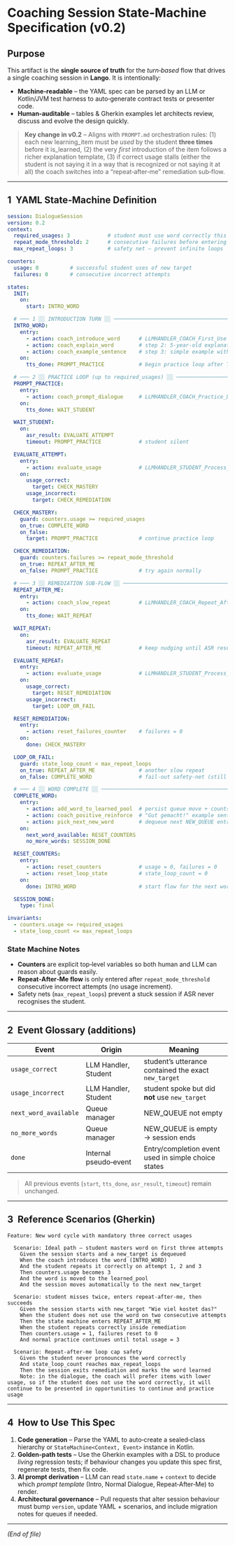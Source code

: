 # Coaching Session State‑Machine Specification (v0.2)

## Purpose

This artifact is the **single source of truth** for the *turn‑based* flow that drives a single coaching session in **Lango**.  It is intentionally:

- **Machine‑readable** – the YAML spec can be parsed by an LLM or Kotlin/JVM test harness to auto‑generate contract tests or presenter code.
- **Human‑auditable** – tables & Gherkin examples let architects review, discuss and evolve the design quickly.

> **Key change in v0.2** – Aligns with `PROMPT.md` orchestration rules: (1) each new learning_item must be *used* by the student **three times** before it is_learned, (2) the very *first* introduction of the item follows a richer explanation template, (3) if correct usage stalls (either the student is not saying it in a way that is recognized or not saying it at all) the coach switches into a “repeat‑after‑me” remediation sub‑flow.

---

## 1  YAML State‑Machine Definition

```yaml
session: DialogueSession
version: 0.2
context:
  required_usages: 3            # student must use word correctly this many times
  repeat_mode_threshold: 2      # consecutive failures before entering RepeatAfterMe
  max_repeat_loops: 3           # safety net – prevent infinite loops

counters:
  usage: 0          # successful student uses of new target
  failures: 0       # consecutive incorrect attempts

states:
  INIT:
    on:
      start: INTRO_WORD

  # ─── 1 ░░ INTRODUCTION TURN ░░ ────────────────────────────────────────────────
  INTRO_WORD:
    entry:
      - action: coach_introduce_word      # LLMHANDLER_COACH_First_Use / step 1: say the word
      - action: coach_explain_word        # step 2: 5‑year‑old explanation
      - action: coach_example_sentence    # step 3: simple example with learned_pool
    on:
      tts_done: PROMPT_PRACTICE           # begin practice loop after TTS finished

  # ─── 2 ░░ PRACTICE LOOP (up to required_usages) ░░ ────────────────────────────
  PROMPT_PRACTICE:
    entry:
      - action: coach_prompt_dialogue     # LLMHANDLER_COACH_Practice_Dialogue / update counters.presentation / cue usage
    on:
      tts_done: WAIT_STUDENT

  WAIT_STUDENT:
    on:
      asr_result: EVALUATE_ATTEMPT
      timeout: PROMPT_PRACTICE            # student silent

  EVALUATE_ATTEMPT:
    entry:
      - action: evaluate_usage            # LLMHANDLER_STUDENT_Process_Response / update counters.usage, counters.failures
    on:
      usage_correct:
        target: CHECK_MASTERY
      usage_incorrect:
        target: CHECK_REMEDIATION

  CHECK_MASTERY:
    guard: counters.usage >= required_usages
    on_true: COMPLETE_WORD
    on_false:
      target: PROMPT_PRACTICE             # continue practice loop

  CHECK_REMEDIATION:
    guard: counters.failures >= repeat_mode_threshold
    on_true: REPEAT_AFTER_ME
    on_false: PROMPT_PRACTICE             # try again normally

  # ─── 3 ░░ REMEDIATION SUB‑FLOW ░░ ─────────────────────────────────────────────
  REPEAT_AFTER_ME:
    entry:
      - action: coach_slow_repeat         # LLMHANDLER_COACH_Repeat_After_Me
    on:
      tts_done: WAIT_REPEAT

  WAIT_REPEAT:
    on:
      asr_result: EVALUATE_REPEAT
      timeout: REPEAT_AFTER_ME            # keep nudging until ASR result or loop cap

  EVALUATE_REPEAT:
    entry:
      - action: evaluate_usage            # LLMHANDLER_STUDENT_Process_Response / update counters.usage, counters.failures
    on:
      usage_correct:
        target: RESET_REMEDIATION
      usage_incorrect:
        target: LOOP_OR_FAIL

  RESET_REMEDIATION:
    entry:
      - action: reset_failures_counter    # failures = 0
    on:
      done: CHECK_MASTERY

  LOOP_OR_FAIL:
    guard: state_loop_count < max_repeat_loops
    on_true: REPEAT_AFTER_ME              # another slow repeat
    on_false: COMPLETE_WORD               # fail‑out safety‑net (still counts word as done)

  # ─── 4 ░░ WORD COMPLETE ░░ ────────────────────────────────────────────────────
  COMPLETE_WORD:
    entry:
      - action: add_word_to_learned_pool  # persist queue move + counts
      - action: coach_positive_reinforce  # "Gut gemacht!" example sentence
      - action: pick_next_new_word        # dequeue next NEW_QUEUE entry
    on:
      next_word_available: RESET_COUNTERS
      no_more_words: SESSION_DONE

  RESET_COUNTERS:
    entry:
      - action: reset_counters            # usage = 0, failures = 0 
	  - action: reset_loop_state          # state_loop_count = 0
    on:
      done: INTRO_WORD                    # start flow for the next word

  SESSION_DONE:
    type: final

invariants:
  - counters.usage <= required_usages
  - state_loop_count <= max_repeat_loops
```

### State Machine Notes

- **Counters** are explicit top‑level variables so both human and LLM can reason about guards easily.
- **Repeat‑After‑Me flow** is only entered after `repeat_mode_threshold` consecutive incorrect attempts (no usage increment).
- Safety nets (`max_repeat_loops`) prevent a stuck session if ASR never recognises the student.

---

## 2  Event Glossary (additions)

| Event                 | Origin                | Meaning                                              |
| --------------------- | --------------------- | ---------------------------------------------------- |
| `usage_correct`       | LLM Handler, Student  | student’s utterance contained the exact `new_target` |
| `usage_incorrect`     | LLM Handler, Student  | student spoke but did **not** use `new_target`       |
| `next_word_available` | Queue manager         | NEW\_QUEUE not empty                                 |
| `no_more_words`       | Queue manager         | NEW\_QUEUE is empty → session ends                   |
| `done`                | Internal pseudo‑event | Entry/completion event used in simple choice states  |

> All previous events (`start`, `tts_done`, `asr_result`, `timeout`) remain unchanged.

---

## 3  Reference Scenarios (Gherkin)

```gherkin
Feature: New word cycle with mandatory three correct usages

  Scenario: Ideal path – student masters word on first three attempts
    Given the session starts and a new_target is dequeued
    When the coach introduces the word (INTRO_WORD)
    And the student repeats it correctly on attempt 1, 2 and 3
    Then counters.usage becomes 3
    And the word is moved to the learned_pool
    And the session moves automatically to the next new_target

  Scenario: student misses twice, enters repeat‑after‑me, then succeeds
    Given the session starts with new_target "Wie viel kostet das?"
    When the student does not use the word on two consecutive attempts
    Then the state machine enters REPEAT_AFTER_ME
    When the student repeats correctly inside remediation
    Then counters.usage = 1, failures reset to 0
    And normal practice continues until total usage = 3

  Scenario: Repeat‑after‑me loop cap safety
    Given the student never pronounces the word correctly
    And state_loop_count reaches max_repeat_loops
    Then the session exits remediation and marks the word learned
    Note: in the dialogue, the coach will prefer items with lower usage, so if the student does not use the word correctly, it will continue to be presented in opportunities to continue and practice usage 
```

---

## 4  How to Use This Spec

1. **Code generation** – Parse the YAML to auto‑create a sealed‑class hierarchy or  `StateMachine<Context, Event>` instance in Kotlin.
2. **Golden‑path tests** – Use the Gherkin examples with a DSL to produce *living* regression tests; if behaviour changes you update this spec first, regenerate tests, then fix code.
3. **AI prompt derivation** –  LLM can read `state.name` + `context` to decide which *prompt template* (Intro, Normal Dialogue, Repeat‑After‑Me) to render.
4. **Architectural governance** – Pull requests that alter session behaviour must bump `version`, update YAML + scenarios, and include migration notes for queues if needed.

---

*(End of file)*

